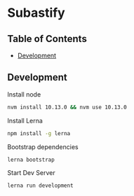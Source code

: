 # Subastify

## Table of Contents

- [Development](#Development)

## Development

Install node

``` bash
nvm install 10.13.0 && nvm use 10.13.0
```

Install Lerna

``` bash
npm install -g lerna
```

Bootstrap dependencies

``` bash
lerna bootstrap
```

Start Dev Server

``` bash
lerna run development
```
